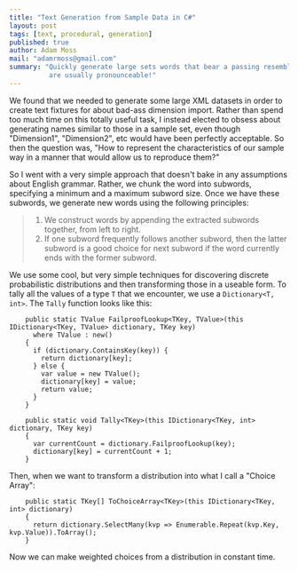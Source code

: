 ```yaml
---
title: "Text Generation from Sample Data in C#"
layout: post
tags: [text, procedural, generation]
published: true
author: Adam Moss
mail: "adamrmoss@gmail.com"
summary: "Quickly generate large sets words that bear a passing resemblance to provided sample words.  The results
          are usually pronounceable!"
---
```


We found that we needed to generate some large XML datasets in order to create text fixtures for about bad-ass dimension import.
Rather than spend too much time on this totally useful task, I instead elected to obsess about generating names similar to those
in a sample set, even though "Dimension1", "Dimension2", etc would have been perfectly acceptable.  So then the question was,
"How to represent the characteristics of our sample way in a manner that would allow us to reproduce them?"

So I went with a very simple approach that doesn't bake in any assumptions about English grammar.  Rather, we chunk the word into
subwords, specifying a minimum and a maximum subword size.  Once we have these subwords, we generate new words using the following
principles:

> 1. We construct words by appending the extracted subwords together, from left to right.
> 2. If one subword frequently follows another subword, then the latter subword is a good choice for next subword if the word
>    currently ends with the former subword.

We use some cool, but very simple techniques for discovering discrete probabilistic distributions and then transforming those in a
useable form.  To tally all the values of a type `T` that we encounter, we use a `Dictionary<T, int>`.  The `Tally` function looks like this:

        public static TValue FailproofLookup<TKey, TValue>(this IDictionary<TKey, TValue> dictionary, TKey key)
          where TValue : new()
        {
          if (dictionary.ContainsKey(key)) {
            return dictionary[key];
          } else {
            var value = new TValue();
            dictionary[key] = value;
            return value;
          }
        }
        
        public static void Tally<TKey>(this IDictionary<TKey, int> dictionary, TKey key)
        {
          var currentCount = dictionary.FailproofLookup(key);
          dictionary[key] = currentCount + 1;
        }

Then, when we want to transform a distribution into what I call a "Choice Array":

        public static TKey[] ToChoiceArray<TKey>(this IDictionary<TKey, int> dictionary)
        {
          return dictionary.SelectMany(kvp => Enumerable.Repeat(kvp.Key, kvp.Value)).ToArray();
        }

Now we can make weighted choices from a distribution in constant time.
